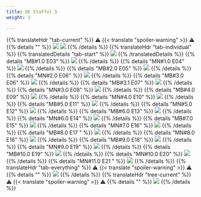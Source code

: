 ```yaml
---
title: DE Staffel 5
weight: 1

---
```

{{% translateHdr "tab-current" %}}
:warning: {{< translate "spoiler-warning" >}} :warning:
{{% details "" %}}
![](/sim-ayto/de05/de05_tab.png)
![](/sim-ayto/de05/de05_sum.png)
{{% /details %}}
{{% translateHdr "tab-individual" %}}
{{% translatedDetails "tab-start" %}}
![](/sim-ayto/de05/de05_0.png)
{{% /translatedDetails %}}
{{% details "MB#1.0 E03" %}}
![](/sim-ayto/de05/de05_1.png)
{{% /details %}}
{{% details "MN#1.0 E04" %}}
![](/sim-ayto/de05/de05_2.png)
{{% /details %}}
{{% details "MB#2.0 E05" %}}
![](/sim-ayto/de05/de05_3.png)
{{% /details %}}
{{% details "MN#2.0 E06" %}}
![](/sim-ayto/de05/de05_4.png)
{{% /details %}}
{{% details "MB#3.0 E06" %}}
![](/sim-ayto/de05/de05_5.png)
{{% /details %}}
{{% details "MB#3.1 E07" %}}
![](/sim-ayto/de05/de05_6.png)
{{% /details %}}
{{% details "MN#3.0 E08" %}}
![](/sim-ayto/de05/de05_7.png)
{{% /details %}}
{{% details "MB#4.0 E09" %}}
![](/sim-ayto/de05/de05_8.png)
{{% /details %}}
{{% details "MN#4.0 E10" %}}
![](/sim-ayto/de05/de05_9.png)
{{% /details %}}
{{% details "MB#5.0 E11" %}}
![](/sim-ayto/de05/de05_10.png)
{{% /details %}}
{{% details "MN#5.0 E12" %}}
![](/sim-ayto/de05/de05_11.png)
{{% /details %}}
{{% details "MB#6.0 E13" %}}
![](/sim-ayto/de05/de05_12.png)
{{% /details %}}
{{% details "MN#6.0 E14" %}}
![](/sim-ayto/de05/de05_13.png)
{{% /details %}}
{{% details "MB#7.0 E15" %}}
![](/sim-ayto/de05/de05_14.png)
{{% /details %}}
{{% details "MN#7.0 E16" %}}
![](/sim-ayto/de05/de05_15.png)
{{% /details %}}
{{% details "MB#8.0 E17 " %}}
![](/sim-ayto/de05/de05_16.png)
{{% /details %}}
{{% details "MN#8.0 E18" %}}
![](/sim-ayto/de05/de05_17.png)
{{% /details %}}
{{% details "MB#9.0 E18" %}}
![](/sim-ayto/de05/de05_18.png)
{{% /details %}}
{{% details "MN#9.0 E19" %}}
![](/sim-ayto/de05/de05_19.png)
{{% /details %}}
{{% details "MB#10.0 E19" %}}
![](/sim-ayto/de05/de05_20.png)
{{% /details %}}
{{% details "MN#10.0 E20" %}}
![](/sim-ayto/de05/de05_21.png)
{{% /details %}}
{{% details "MN#11.0 E21 " %}}
![](/sim-ayto/de05/de05_22.png)
{{% /details %}}
{{% translateHdr "tab-everything" %}}
:warning: {{< translate "spoiler-warning" >}} :warning:
{{% details "" %}}
![](/sim-ayto/de05/de05.col.png)
{{% /details %}}
{{% translateHdr "tree-current" %}}
:warning: {{< translate "spoiler-warning" >}} :warning:
{{% details "" %}}
![](/sim-ayto/de05/de05.png)
{{% /details %}}
